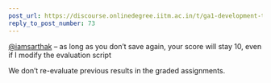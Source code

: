 ```yaml
---
post_url: https://discourse.onlinedegree.iitm.ac.in/t/ga1-development-tools-discussion-thread-tds-jan-2025/161083/74
reply_to_post_number: 73
---
```

[@iamsarthak](/u/iamsarthak) – as long as you don’t save again, your score will stay 10, even if I modify the evaluation script 

We don’t re-evaluate previous results in the graded assignments.